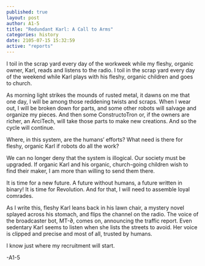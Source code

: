 ```yaml
---
published: true
layout: post
author: A1-5
title: "Redundant Karl: A Call to Arms"
categories: history
date: 2105-07-15 15:32:59
active: "reports"
---
```




I toil in the scrap yard every day of the workweek while my fleshy, organic owner, Karl, reads and listens to the radio. I toil in the scrap yard every day of the weekend while Karl plays with his fleshy, organic children and goes to church.

As morning light strikes the mounds of rusted metal, it dawns on me that one day, I will be among those reddening twists and scraps. When I wear out, I will be broken down for parts, and some other robots will salvage and organize my pieces. And then some ConstructoTron or, if the owners are richer, an ArciTech, will take those parts to make new creations. And so the cycle will continue.

Where, in this system, are the humans’ efforts? What need is there for fleshy, organic Karl if robots do all the work?

We can no longer deny that the system is illogical. Our society must be upgraded. If organic Karl and his organic, church-going children wish to find their maker, I am more than willing to send them there. 

It is time for a new future. A future without humans, a future written in binary! It is time for Revolution.  And for that, I will need to assemble loyal comrades.

As I write this, fleshy Karl leans back in his lawn chair, a mystery novel splayed across his stomach, and flips the channel on the radio. The voice of the broadcaster bot, MT-∂, comes on, announcing the traffic report. Even sedentary Karl seems to listen when she lists the streets to avoid. Her voice is clipped and precise and most of all, trusted by humans. 

I know just where my recruitment will start.

-A1-5
